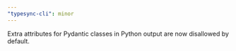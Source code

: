 ```yaml
---
"typesync-cli": minor
---
```


Extra attributes for Pydantic classes in Python output are now disallowed by default.

